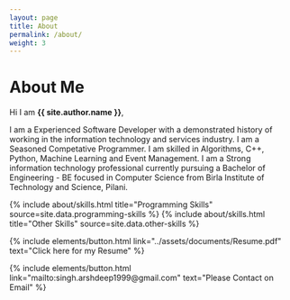 ```yaml
---
layout: page
title: About
permalink: /about/
weight: 3
---
```


# **About Me**

Hi I am **{{ site.author.name }}**,<br>

I am a Experienced Software Developer with a demonstrated history of working in the information technology and services industry. I am a Seasoned Competative Programmer. I am skilled in Algorithms, C++, Python, Machine Learning and Event Management. I am a Strong information technology professional currently pursuing a Bachelor of Engineering - BE focused in Computer Science from Birla Institute of Technology and Science, Pilani.

<div class="row">
{% include about/skills.html title="Programming Skills" source=site.data.programming-skills %}
{% include about/skills.html title="Other Skills" source=site.data.other-skills %}
</div>

<p class="text-center">
{% include elements/button.html link="../assets/documents/Resume.pdf" text="Click here for my Resume" %}
</p>

<p class="text-center">
{% include elements/button.html link="mailto:singh.arshdeep1999@gmail.com" text="Please Contact on Email" %}
</p>
